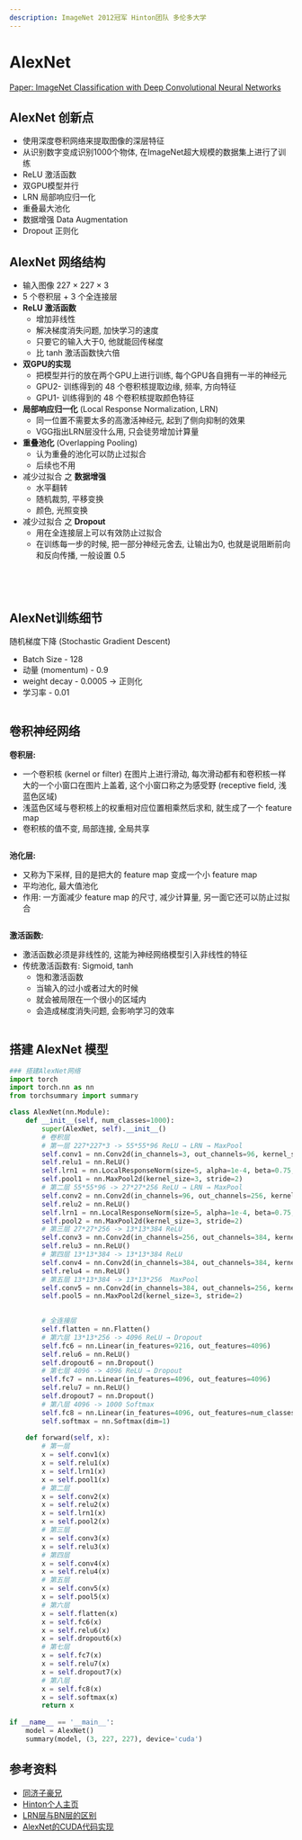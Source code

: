 ```yaml
---
description: ImageNet 2012冠军 Hinton团队 多伦多大学
---
```


# AlexNet

[Paper: ImageNet Classification with Deep Convolutional Neural Networks](https://papers.nips.cc/paper\_files/paper/2012/hash/c399862d3b9d6b76c8436e924a68c45b-Abstract.html)

## AlexNet 创新点

* 使用深度卷积网络来提取图像的深层特征
* 从识别数字变成识别1000个物体, 在ImageNet超大规模的数据集上进行了训练
* ReLU 激活函数
* 双GPU模型并行
* LRN 局部响应归一化
* 重叠最大池化
* 数据增强 Data Augmentation
* Dropout 正则化

## AlexNet 网络结构

* 输入图像 227 × 227 × 3
* 5 个卷积层 + 3 个全连接层
* **ReLU 激活函数**
  * 增加非线性
  * 解决梯度消失问题, 加快学习的速度
  * 只要它的输入大于0, 他就能回传梯度
  * 比 tanh 激活函数快六倍
* **双GPU的实现**
  * 把模型并行的放在两个GPU上进行训练, 每个GPU各自拥有一半的神经元
  * GPU2- 训练得到的 48 个卷积核提取边缘, 频率, 方向特征
  * GPU1- 训练得到的 48 个卷积核提取颜色特征
* **局部响应归一化** (Local Response Normalization, LRN)
  * 同一位置不需要太多的高激活神经元, 起到了侧向抑制的效果
  * VGG指出LRN层没什么用, 只会徒劳增加计算量
* **重叠池化** (Overlapping Pooling)
  * 认为重叠的池化可以防止过拟合
  * 后续也不用
* 减少过拟合 之 **数据增强**
  * 水平翻转
  * 随机裁剪, 平移变换
  * 颜色, 光照变换
* 减少过拟合 之 **Dropout**
  * 用在全连接层上可以有效防止过拟合
  * 在训练每一步的时候, 把一部分神经元舍去, 让输出为0, 也就是说阻断前向和反向传播, 一般设置 0.5

<figure><img src="../../.gitbook/assets/image (19).png" alt=""><figcaption></figcaption></figure>

<figure><img src="../../.gitbook/assets/image (20).png" alt=""><figcaption></figcaption></figure>

<figure><img src="../../.gitbook/assets/image (21).png" alt=""><figcaption></figcaption></figure>

<figure><img src="../../.gitbook/assets/image (1).png" alt=""><figcaption></figcaption></figure>

## AlexNet训练细节

随机梯度下降 (Stochastic Gradient Descent)

* Batch Size - 128
* 动量 (momentum) - 0.9
* weight decay - 0.0005 → 正则化
* 学习率 - 0.01

<figure><img src="../../.gitbook/assets/image (22).png" alt=""><figcaption></figcaption></figure>

## 卷积神经网络

**卷积层:**&#x20;

* 一个卷积核 (kernel or filter) 在图片上进行滑动, 每次滑动都有和卷积核一样大的一个小窗口在图片上盖着, 这个小窗口称之为感受野 (receptive field, 浅蓝色区域)
* 浅蓝色区域与卷积核上的权重相对应位置相乘然后求和, 就生成了一个 feature map
* 卷积核的值不变, 局部连接, 全局共享

<figure><img src="../../.gitbook/assets/image (14).png" alt=""><figcaption></figcaption></figure>

**池化层:**

* 又称为下采样, 目的是把大的 feature map 变成一个小 feature map
* 平均池化, 最大值池化
* 作用: 一方面减少 feature map 的尺寸, 减少计算量, 另一面它还可以防止过拟合

<figure><img src="../../.gitbook/assets/image (16).png" alt=""><figcaption></figcaption></figure>

**激活函数:**

* 激活函数必须是非线性的, 这能为神经网络模型引入非线性的特征
* 传统激活函数有: Sigmoid, tanh
  * 饱和激活函数
  * 当输入的过小或者过大的时候
  * 就会被局限在一个很小的区域内
  * 会造成梯度消失问题, 会影响学习的效率

<figure><img src="../../.gitbook/assets/image (17).png" alt=""><figcaption></figcaption></figure>

## 搭建 AlexNet 模型

```python
### 搭建AlexNet网络
import torch
import torch.nn as nn
from torchsummary import summary

class AlexNet(nn.Module):
    def __init__(self, num_classes=1000):
        super(AlexNet, self).__init__()
        # 卷积层
        # 第一层 227*227*3 -> 55*55*96 ReLU → LRN → MaxPool
        self.conv1 = nn.Conv2d(in_channels=3, out_channels=96, kernel_size=11, stride=4, padding=0)
        self.relu1 = nn.ReLU()
        self.lrn1 = nn.LocalResponseNorm(size=5, alpha=1e-4, beta=0.75, k=2)
        self.pool1 = nn.MaxPool2d(kernel_size=3, stride=2)
        # 第二层 55*55*96 -> 27*27*256 ReLU → LRN → MaxPool
        self.conv2 = nn.Conv2d(in_channels=96, out_channels=256, kernel_size=5,  padding=2)
        self.relu2 = nn.ReLU()
        self.lrn1 = nn.LocalResponseNorm(size=5, alpha=1e-4, beta=0.75, k=2)
        self.pool2 = nn.MaxPool2d(kernel_size=3, stride=2)
        # 第三层 27*27*256 -> 13*13*384 ReLU
        self.conv3 = nn.Conv2d(in_channels=256, out_channels=384, kernel_size=3, padding=1)
        self.relu3 = nn.ReLU()
        # 第四层 13*13*384 -> 13*13*384 ReLU
        self.conv4 = nn.Conv2d(in_channels=384, out_channels=384, kernel_size=3, padding=1) 
        self.relu4 = nn.ReLU()
        # 第五层 13*13*384 -> 13*13*256  MaxPool
        self.conv5 = nn.Conv2d(in_channels=384, out_channels=256, kernel_size=3, padding=1)
        self.pool5 = nn.MaxPool2d(kernel_size=3, stride=2)
        

        # 全连接层
        self.flatten = nn.Flatten()
        # 第六层 13*13*256 -> 4096 ReLU → Dropout
        self.fc6 = nn.Linear(in_features=9216, out_features=4096)
        self.relu6 = nn.ReLU()
        self.dropout6 = nn.Dropout()
        # 第七层 4096 -> 4096 ReLU → Dropout
        self.fc7 = nn.Linear(in_features=4096, out_features=4096)
        self.relu7 = nn.ReLU()
        self.dropout7 = nn.Dropout()
        # 第八层 4096 -> 1000 Softmax
        self.fc8 = nn.Linear(in_features=4096, out_features=num_classes)
        self.softmax = nn.Softmax(dim=1)
        
    def forward(self, x):
        # 第一层
        x = self.conv1(x)
        x = self.relu1(x)
        x = self.lrn1(x)
        x = self.pool1(x)
        # 第二层
        x = self.conv2(x)
        x = self.relu2(x)
        x = self.lrn1(x)
        x = self.pool2(x)
        # 第三层
        x = self.conv3(x)
        x = self.relu3(x)
        # 第四层
        x = self.conv4(x)
        x = self.relu4(x)
        # 第五层
        x = self.conv5(x)
        x = self.pool5(x)
        # 第六层
        x = self.flatten(x)
        x = self.fc6(x)
        x = self.relu6(x)
        x = self.dropout6(x)
        # 第七层
        x = self.fc7(x)
        x = self.relu7(x)
        x = self.dropout7(x)
        # 第八层
        x = self.fc8(x)
        x = self.softmax(x)
        return x
    
if __name__ == '__main__':
    model = AlexNet()
    summary(model, (3, 227, 227), device='cuda')
```

## 参考资料

* [同济子豪兄](https://www.bilibili.com/video/BV1UQ4y1y7A3/?spm\_id\_from=333.337.search-card.all.click\&vd\_source=4afb0374462e2a6a5fe3309f3b19500d)
* [Hinton个人主页](https://www.cs.toronto.edu/\~hinton/)
* [LRN层与BN层的区别](https://towardsdatascience.com/difference-between-local-response-normalization-and-batch-normalization-272308c034ac)
* [AlexNet的CUDA代码实现](https://code.google.com/archive/p/cuda-convnet/)
